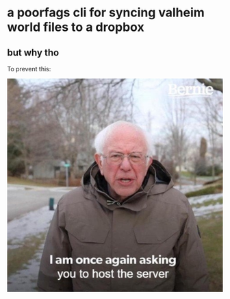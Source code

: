 # a poorfags cli for syncing valheim world files to a dropbox

## but why tho

To prevent this:

![Bernie](https://raw.githubusercontent.com/StormVanDerPol/potato-sync-py/master/shenanigans/bernie.jpg)
